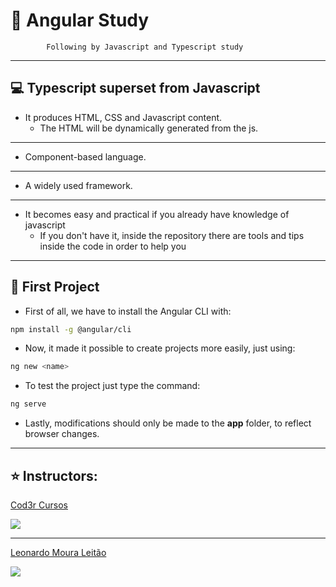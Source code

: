 # :dart: Angular Study 
            Following by Javascript and Typescript study
---

## 💻 Typescript superset from Javascript
- It produces HTML, CSS and Javascript content.
    - The HTML will be dynamically generated from the js.
---
- Component-based language.
---
- A widely used framework.
---
- It becomes easy and practical if you already have knowledge of javascript
    - If you don't have it, inside the repository there are tools and tips inside the code in order to help you
---

## 🔧 First Project
- First of all, we have to install the Angular CLI with:

```bash
npm install -g @angular/cli
```

- Now, it made it possible to create projects more easily, just using:

```bash
ng new <name>
```

- To test the project just type the command:

```bash
ng serve
```

- Lastly, modifications should only be made to the **app** folder, to reflect browser changes.

---

## ⭐️ Instructors:

[Cod3r Cursos](https://www.cod3r.com.br/)

![](https://img-c.udemycdn.com/user/200_H/34967356_a2e8_2.jpg)

---

[Leonardo Moura Leitão](https://www.udemy.com/user/leonardomouraleitao/)

![](https://img-c.udemycdn.com/user/200_H/9848236_2405_2.jpg)
